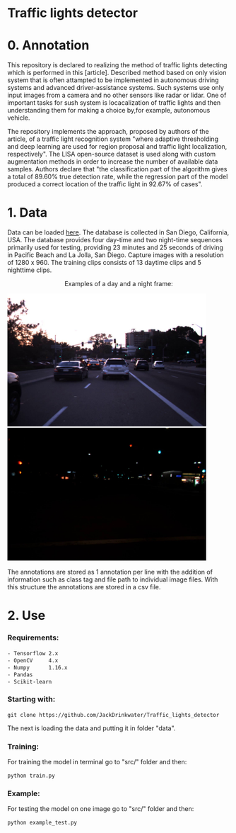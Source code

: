 # Traffic lights detector

# 0. Annotation 

This repository is declared to realizing the method of traffic lights detecting which is performed in this [article]. Described method based on only vision system that is often attampted to be implemented in autonomous driving systems and advanced driver-assistance systems. Such systems use only input images from a camera and no other sensors like radar or lidar. One of important tasks for sush system is locacalization of traffic lights and then understanding them for making a choice by,for example, autonomous vehicle. 

The repository implements the approach, proposed by authors of the article, of a traffic light recognition system "where adaptive thresholding and deep learning are used for region proposal and traffic light localization, respectively". The LISA open-source dataset is used along with custom augmentation methods in order to increase the number of available data samples. Authors declare that "the classification part of the algorithm gives a total of 89.60% true detection rate, while the regression part of the model produced a correct location of the traffic light in 92.67% of cases".

# 1. Data

Data can be loaded [here](https://www.kaggle.com/mbornoe/lisa-traffic-light-dataset/download). The database is collected in San Diego, California, USA. The database provides four day-time and two night-time sequences primarily used for testing, providing 23 minutes and 25 seconds of driving in Pacific Beach and La Jolla, San Diego. Capture images with a resolution of 1280 x 960. The training clips consists of 13 daytime clips and 5 nighttime clips.

<p align="center">
Examples of a day and a night frame:
</p>

<img src="https://github.com/JackDrinkwater/Traffic_lights_detector/blob/main/pics/dayClip5--00005.jpg" width="450" height="300"> <img src="https://github.com/JackDrinkwater/Traffic_lights_detector/blob/main/pics/nightClip5--00005.jpg" width="450" height="300">

The annotations are stored as 1 annotation per line with the addition of information such as class tag and file path to individual image files. With this structure the annotations are stored in a csv file.

# 2. Use

### Requirements:
    - Tensorflow 2.x
    - OpenCV     4.x
    - Numpy      1.16.x
    - Pandas     
    - Scikit-learn
 
### Starting with:

```
git clone https://github.com/JackDrinkwater/Traffic_lights_detector
```
The next is loading the data and putting it in folder "data".

### Training:

For training the model in terminal go to "src/" folder and then:
```
python train.py
```

### Example:

For testing the model on one image go to "src/" folder and then:
```
python example_test.py
```
